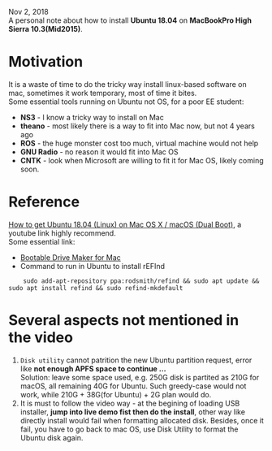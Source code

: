 Nov 2, 2018  
A personal note about how to install __Ubuntu 18.04__ on __MacBookPro High Sierra 10.3(Mid2015)__.  

# Motivation
It is a waste of time to do the tricky way install linux-based software on mac, sometimes it work temporary, most of time it bites.  
Some essential tools running on Ubuntu not OS, for a poor EE student:
* __NS3__ - I know a tricky way to install on Mac
* __theano__ - most likely there is a way to fit into Mac now, but not 4 years ago
* __ROS__ - the huge monster cost too much, virtual machine would not help
* __GNU Radio__ - no reason it would fit into Mac OS
* __CNTK__ - look when Microsoft are willing to fit it for Mac OS, likely coming soon. 

# Reference
[How to get Ubuntu 18.04 (Linux) on Mac OS X / macOS (Dual Boot)](https://www.youtube.com/watch?v=kRgKlcm1XPI), a youtube link highly recommend.        
Some essential link:        
*   [Bootable Drive Maker for Mac](https://github.com/GregoryConrad/BootableDriveMaker/releases/download/v7.0/Bootable.Drive.Maker.dmg)       
*   Command to run in Ubuntu to install rEFInd      
``` shell
    sudo add-apt-repository ppa:rodsmith/refind && sudo apt update && sudo apt install refind && sudo refind-mkdefault
```



# Several aspects not mentioned in the video
1. ```Disk utility``` cannot patrition the new Ubuntu partition request, error like __not enough APFS space to continue ...__  
Solution: leave some space used, e.g. 250G disk is partited as 210G for macOS, all remaining 40G for Ubuntu. Such greedy-case would not work, while 210G + 38G(for Ubuntu) + 2G plan would do.  
2.  It is must to follow the video way - at the begining of loading USB installer, __jump into live demo fist then do the install__, other way like directly install would fail when formatting allocated disk. Besides, once it fail, you have to go back to mac OS, use Disk Utility to format the Ubuntu disk again.
